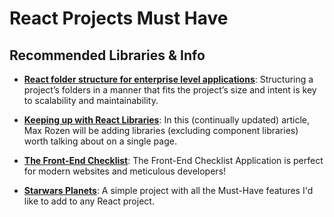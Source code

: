 # React Projects Must Have

## Recommended Libraries & Info

* [**React folder structure for enterprise level applications**](https://engineering.udacity.com/react-folder-structure-for-enterprise-level-applications-f8384eff162b):
  Structuring a project’s folders in a manner that fits the project’s size and intent is key to scalability and maintainability.

* [**Keeping up with React Libraries**](https://maxrozen.com/keeping-up-with-react-libraries):
  In this (continually updated) article, Max Rozen will be adding libraries (excluding component libraries) worth talking about on a single page.

* [**The Front-End Checklist**](https://frontendchecklist.io/):
  The Front-End Checklist Application is perfect for modern websites and meticulous developers!

* [**Starwars Planets**](https://github.com/gabrielizalo/starwars-planets):
  A simple project with all the Must-Have features I'd like to add to any React project.
